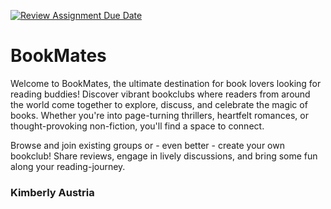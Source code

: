[![Review Assignment Due Date](https://classroom.github.com/assets/deadline-readme-button-22041afd0340ce965d47ae6ef1cefeee28c7c493a6346c4f15d667ab976d596c.svg)](https://classroom.github.com/a/twPj_hbU)

# BookMates

Welcome to BookMates, the ultimate destination for book lovers looking for reading buddies!
Discover vibrant bookclubs where readers from around the world come together to explore, discuss, and celebrate the magic of books. Whether you're into page-turning thrillers, heartfelt romances, or thought-provoking non-fiction, you'll find a space to connect.

Browse and join existing groups or - even better - create your own bookclub! Share reviews, engage in lively discussions, and bring some fun along your reading-journey.

### Kimberly Austria
